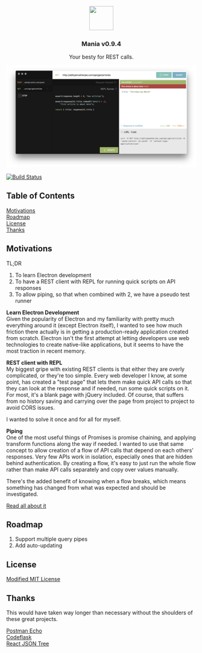 <p align="center">
  <img src="http://i.imgur.com/X52iKPr.png" width="64" height="64"></img>
  <h3 align="center">Mania v0.9.4</h3>
  <p align="center">Your besty for REST calls.</p>
</p>

![Mania](screenshot.png)

[![Build Status](https://img.shields.io/travis/adityavm/Mania/master.svg?style=flat-square)](https://travis-ci.org/adityavm/Mania)


## Table of Contents

[Motivations](#motivations)  
[Roadmap](#roadmap)  
[License](LICENSE.md)  
[Thanks](#thanks)  


## Motivations

TL;DR
1. To learn Electron development
2. To have a REST client with REPL for running quick scripts on API responses
3. To allow piping, so that when combined with 2, we have a pseudo test runner

**Learn Electron Development**  
Given the popularity of Electron and my familiarity with pretty much everything around it (except Electron itself), I wanted to see how much friction there actually is in getting a production-ready application created from scratch. Electron isn't the first attempt at letting developers use web technologies to create native-like applications, but it seems to have the most traction in recent memory.

**REST client with REPL**  
My biggest gripe with existing REST clients is that either they are overly complicated, or they're too simple. Every web developer I know, at some point, has created a "test page" that lets them make quick API calls so that they can look at the response and if needed, run some quick scripts on it. For most, it's a blank page with jQuery included. Of course, that suffers from no history saving and carrying over the page from project to project to avoid CORS issues.

I wanted to solve it once and for all for myself.

**Piping**  
One of the most useful things of Promises is promise chaining, and applying transform functions along the way if needed. I wanted to use that same concept to allow creation of a flow of API calls that depend on each others' responses. Very few APIs work in isolation, especially ones that are hidden behind authentication. By creating a flow, it's easy to just run the whole flow rather than make API calls separately and copy over values manually.

There's the added benefit of knowing when a flow breaks, which means something has changed from what was expected and should be investigated.

[Read all about it](http://adityamukherjee.com/longform/introducing-mania)


## Roadmap

1. Support multiple query pipes
2. Add auto-updating


## License

[Modified MIT License](LICENSE.md)


## Thanks

This would have taken way longer than necessary without the shoulders of these great projects.

[Postman Echo](https://docs.postman-echo.com/)  
[Codeflask](https://github.com/kazzkiq/CodeFlask.js)  
[React JSON Tree](https://github.com/alexkuz/react-json-tree)  
